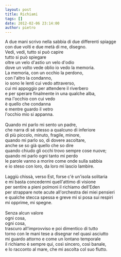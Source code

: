 ```yaml
---
layout: post
title: Richiami
tags: []
date: 2012-02-06 23:14:00
author: pietro
---
```

A due mani scrivo nella sabbia di due differenti spiagge<br/>con due volti e due metà di me, disegno.<br/>Vedi, vedi, tutto si può capire<br/>tutto si può spiegare<br/>oltre un velo d'astio un velo d'odio<br/>dove un volto vede oblio io vedo la memoria.<br/>La memoria, con un occhio la perdono,<br/>con l'altro la condanno,<br/>io sono le lenti cui vedo attraverso,<br/>cui mi appoggio per attendere il riverbero<br/>e per sperare finalmente in una qualche alba,<br/>ma l'occhio con cui vedo<br/>è quello che condanna<br/>e mentre guardo il vetro<br/>l'occhio mio si appanna.<br/><br/>Quando mi parlo mi sento un padre,<br/>che narra di sé stesso a qualcuno di inferiore<br/>di più piccolo, minuto, fragile, minore,<br/>quando mi parlo so, di dovere ascoltare,<br/>anche se so già quello che so dire<br/>quando chiudo gli occhi trovo sempre cose nuove;<br/>quando mi parlo ogni tanto mi perdo<br/>le parole vanno a morire come onde sulla sabbia<br/>e io steso con loro, da loro mi lascio lambire.<br/><br/>Laggiù chissà, verso Est, forse c'è un'isola solitaria<br/>e mi basta concedermi quell'attimo di visione<br/>per sentire a pieni polmoni il richiamo dell'Eden<br/>per strappare note acute all'orchestra dei miei pensieri<br/>e qualche stecca spessa e greve mi si posa sui respiri<br/>mi opprime, mi spegne.<br/><br/>Senza alcun valore<br/>ogni cosa,<br/>ogni cosa,<br/>trascuro all'improvviso e poi dimentico di tutto<br/>torno con le mani tese a disegnar nel quasi asciutto<br/>mi guardo attorno e come un lontano temporale<br/>il richiamo è sempre qui, così sincero, così banale,<br/>e lo racconto al mare, che mi ascolta col suo flutto.
